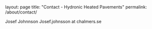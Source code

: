 layout: page
title: "Contact - Hydronic Heated Pavements"
permalink: /about/contact/


Josef Johnnson
Josef.johnsson at chalmers.se
